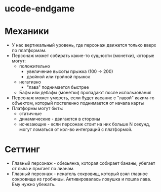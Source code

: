 # ucode-endgame

# Механики
- У нас вертикальный уровень, где персонаж движется только вверх по платформам.
- Персонаж может собирать какие-то сущности (монетки), которые могут:
    - положительно
        - увеличение высоты прыжка (100 -> 200)
        - двойной или тройной прыжок
    - негативно
        - "лава" поднимается быстрее
    - Бафы или дебафы (монетки) пропадают после использования
- Персонаж может умереть, если будет касание с "лавой" каким-то объектом, который постепенно поднимается от начала карты
- Платформы могут быть:
    - статичные
    - динамические - двигаются в стороны
    - исчезающие - если персонаж стоит на них больше N секунд, могут ломаться от кол-во интеграций с платформой.

# Сеттинг
- Главный персонаж - обезьянка, которая собирает бананы, убегает от льва и прыгает по лианам.
- Главный персонаж - искатель сокровищ, который взял главное сокровище из гробницы. Активировалась ловушка и пошла лава. Ему нужно убежать.
